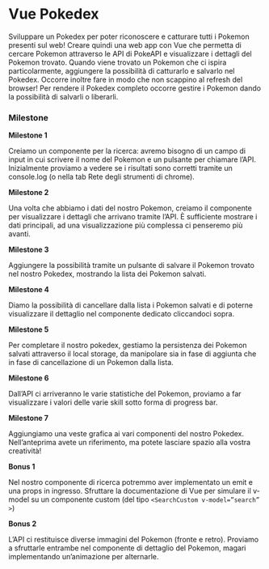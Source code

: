 # Vue Pokedex

Sviluppare un Pokedex per poter riconoscere e catturare tutti i Pokemon presenti sul web! Creare quindi una web app con Vue che permetta di cercare Pokemon attraverso le API di PokeAPI e visualizzare i dettagli del Pokemon trovato. Quando viene trovato un Pokemon che ci ispira particolarmente, aggiungere la possibilità di catturarlo e salvarlo nel Pokedex. Occorre inoltre fare in modo che non scappino al refresh del browser! Per rendere il Pokedex completo occorre gestire i Pokemon dando la possibilità di salvarli o liberarli.

### Milestone

**Milestone 1**

Creiamo un componente per la ricerca: avremo bisogno di un campo di input in cui scrivere il nome del Pokemon e un pulsante per chiamare l’API. Inizialmente proviamo a vedere se i risultati sono corretti tramite un console.log (o nella tab Rete degli strumenti di chrome).

**Milestone 2**

Una volta che abbiamo i dati del nostro Pokemon, creiamo il componente per visualizzare i dettagli che arrivano tramite l’API. È sufficiente mostrare i dati principali, ad una visualizzazione più complessa ci penseremo più avanti.

**Milestone 3**

Aggiungere la possibilità tramite un pulsante di salvare il Pokemon trovato nel nostro Pokedex, mostrando la lista dei Pokemon salvati.

**Milestone 4**

Diamo la possibilità di cancellare dalla lista i Pokemon salvati e di poterne visualizzare il dettaglio nel componente dedicato cliccandoci sopra.

**Milestone 5**

Per completare il nostro pokedex, gestiamo la persistenza dei Pokemon salvati attraverso il local storage, da manipolare sia in fase di aggiunta che in fase di cancellazione di un Pokemon dalla lista.

**Milestone 6**

Dall’API ci arriveranno le varie statistiche del Pokemon, proviamo a far visualizzare i valori delle varie skill sotto forma di progress bar.

**Milestone 7**

Aggiungiamo una veste grafica ai vari componenti del nostro Pokedex. Nell’anteprima avete un riferimento, ma potete lasciare spazio alla vostra creatività!

**Bonus 1**

Nel nostro componente di ricerca potremmo aver implementato un emit e una props in ingresso. Sfruttare la documentazione di Vue per simulare il v-model su un componente custom (del tipo `<SearchCustom v-model=”search” >`)

**Bonus 2**

L’API ci restituisce diverse immagini del Pokemon (fronte e retro). Proviamo a sfruttarle entrambe nel componente di dettaglio del Pokemon, magari implementando un’animazione per alternarle.
